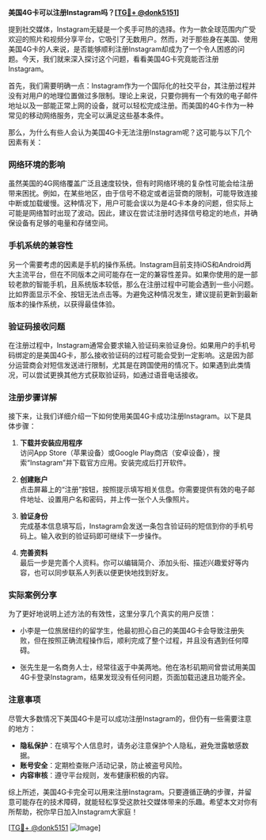 **美国4G卡可以注册Instagram吗？[[TG💪+ @donk5151](https://t.me/s/donk5151)]**

提到社交媒体，Instagram无疑是一个炙手可热的选择。作为一款全球范围内广受欢迎的照片和视频分享平台，它吸引了无数用户。然而，对于那些身在美国、使用美国4G卡的人来说，是否能够顺利注册Instagram却成为了一个令人困惑的问题。今天，我们就来深入探讨这个问题，看看美国4G卡究竟能否注册Instagram。

首先，我们需要明确一点：Instagram作为一个国际化的社交平台，其注册过程并没有对用户的地理位置做过多限制。理论上来说，只要你拥有一个有效的电子邮件地址以及一部能正常上网的设备，就可以轻松完成注册。而美国的4G卡作为一种常见的移动网络服务，完全可以满足这些基本条件。

那么，为什么有些人会认为美国4G卡无法注册Instagram呢？这可能与以下几个因素有关：

### 网络环境的影响

虽然美国的4G网络覆盖广泛且速度较快，但有时网络环境的复杂性可能会给注册带来困扰。例如，在某些地区，由于信号不稳定或者运营商的限制，可能导致连接中断或加载缓慢。这种情况下，用户可能会误以为是4G卡本身的问题，但实际上可能是网络暂时出现了波动。因此，建议在尝试注册时选择信号稳定的地点，并确保设备有足够的电量和存储空间。

### 手机系统的兼容性

另一个需要考虑的因素是手机的操作系统。Instagram目前支持iOS和Android两大主流平台，但在不同版本之间可能存在一定的兼容性差异。如果你使用的是一部较老款的智能手机，且系统版本较低，那么在注册过程中可能会遇到一些小问题。比如界面显示不全、按钮无法点击等。为避免这种情况发生，建议提前更新到最新版本的操作系统，以获得最佳体验。

### 验证码接收问题

在注册过程中，Instagram通常会要求输入验证码来验证身份。如果用户的手机号码绑定的是美国4G卡，那么接收验证码的过程可能会受到一定影响。这是因为部分运营商会对短信发送进行限制，尤其是在跨国使用的情况下。如果遇到此类情况，可以尝试更换其他方式获取验证码，如通过语音电话接收。

### 注册步骤详解

接下来，让我们详细介绍一下如何使用美国4G卡成功注册Instagram。以下是具体步骤：

1. **下载并安装应用程序**  
   访问App Store（苹果设备）或Google Play商店（安卓设备），搜索“Instagram”并下载官方应用。安装完成后打开软件。

2. **创建账户**  
   点击屏幕上的“注册”按钮，按照提示填写相关信息。你需要提供有效的电子邮件地址、设置用户名和密码，并上传一张个人头像照片。

3. **验证身份**  
   完成基本信息填写后，Instagram会发送一条包含验证码的短信到你的手机号码上。输入收到的验证码即可继续下一步操作。

4. **完善资料**  
   最后一步是完善个人资料。你可以编辑简介、添加头衔、描述兴趣爱好等内容，也可以同步联系人列表以便更快地找到好友。

### 实际案例分享

为了更好地说明上述方法的有效性，这里分享几个真实的用户反馈：

- 小李是一位旅居纽约的留学生，他最初担心自己的美国4G卡会导致注册失败，但在按照正确流程操作后，顺利完成了整个过程，并且没有遇到任何障碍。
  
- 张先生是一名商务人士，经常往返于中美两地。他在洛杉矶期间曾尝试用美国4G卡登录Instagram，结果发现没有任何问题，页面加载迅速且功能齐全。

### 注意事项

尽管大多数情况下美国4G卡是可以成功注册Instagram的，但仍有一些需要注意的地方：

- **隐私保护**：在填写个人信息时，请务必注意保护个人隐私，避免泄露敏感数据。
- **账号安全**：定期检查账户活动记录，防止被盗号风险。
- **内容审核**：遵守平台规则，发布健康积极的内容。

综上所述，美国4G卡完全可以用来注册Instagram。只要遵循正确的步骤，并留意可能存在的技术障碍，就能轻松享受这款社交媒体带来的乐趣。希望本文对你有所帮助，祝你早日加入Instagram大家庭！

[[TG💪+ @donk5151](https://t.me/s/donk5151) ![Image](https://i.postimg.cc/rwNCRYN7/Snipaste-2025-04-30-17-27-05.png)]